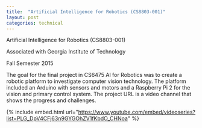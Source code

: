 ```yaml
---
title:  "Artificial Intelligence for Robotics (CS8803-001)"
layout: post
categories: technical
---
```


Artificial Intelligence for Robotics (CS8803-001)

Associated with Georgia Institute of Technology

Fall Semester 2015

The goal for the final project in CS6475 AI for Robotics was to create a robotic platform to investigate computer vision technology. The platform included an Arduino with sensors and motors and a Raspberry Pi 2 for the vision and primary control system. The project URL is a video channel that shows the progress and challenges.

{% include embed.html url="https://www.youtube.com/embed/videoseries?list=PLG_DpV4CFj63n9GYGOhZV1fKbdO_CHNoa" %}
